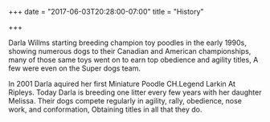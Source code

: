 +++
date = "2017-06-03T20:28:00-07:00"
title = "History"

+++


Darla Willms starting breeding champion toy poodles in the early 1990s, showing numerous dogs to their Canadian and American championships, many of those same toys went on to earn top obedience and agility titles, A few were even on the Super dogs team.

In 2001 Darla aquired her first Miniature Poodle CH.Legend Larkin At Ripleys. Today Darla is breeding one litter every few years with her daughter Melissa. Their dogs compete regularly in agility, rally, obedience, nose work, and conformation, Obtaining titles in all that they do.


